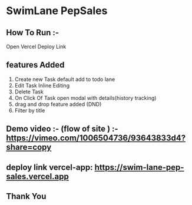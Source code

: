 # SwimLane PepSales

## How To Run :-
Open Vercel Deploy Link

## features Added
1. Create new Task default add to todo lane
2. Edit Task Inline Editing 
3. Delete Task
4. On Click Of Task open modal with details(history tracking)
5. drag and drop feature added (DND)
6. Filter by title

## Demo video :- (flow of site ) :- https://vimeo.com/1006504736/93643833d4?share=copy


## deploy link vercel-app:  https://swim-lane-pep-sales.vercel.app


## Thank You
